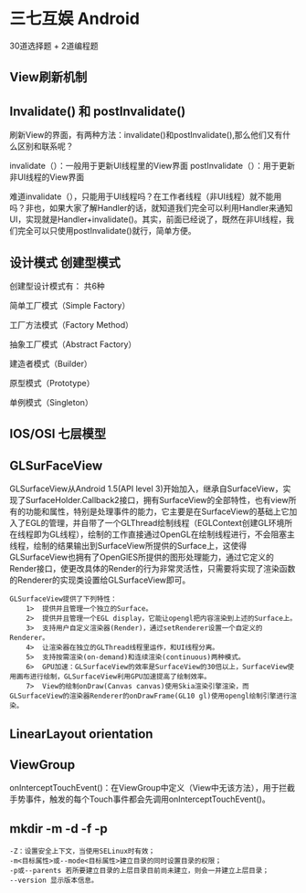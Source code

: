 # 三七互娱 Android

30道选择题 + 2道编程题

## View刷新机制

## Invalidate() 和 postInvalidate()

刷新View的界面，有两种方法：invalidate()和postInvalidate(),那么他们又有什么区别和联系呢？

invalidate（）：一般用于更新UI线程里的View界面
postInvalidate（）：用于更新非UI线程的View界面

难道invalidate（），只能用于UI线程吗？在工作者线程（非UI线程）就不能用吗？非也，如果大家了解Handler的话，就知道我们完全可以利用Handler来通知UI，实现就是Handler+invalidate()。其实，前面已经说了，既然在非UI线程，我们完全可以只使用postInvalidate()就行，简单方便。

## 设计模式 创建型模式

创建型设计模式有： 共6种

简单工厂模式（Simple Factory）

工厂方法模式（Factory Method）

抽象工厂模式（Abstract Factory）

建造者模式（Builder）

原型模式（Prototype）

单例模式（Singleton）

## IOS/OSI 七层模型

## GLSurFaceView
GLSurfaceView从Android 1.5(API level 3)开始加入，继承自SurfaceView，实现了SurfaceHolder.Callback2接口，拥有SurfaceView的全部特性，也有view所有的功能和属性，特别是处理事件的能力，它主要是在SurfaceView的基础上它加入了EGL的管理，并自带了一个GLThread绘制线程（EGLContext创建GL环境所在线程即为GL线程），绘制的工作直接通过OpenGL在绘制线程进行，不会阻塞主线程，绘制的结果输出到SurfaceView所提供的Surface上，这使得GLSurfaceView也拥有了OpenGlES所提供的图形处理能力，通过它定义的Render接口，使更改具体的Render的行为非常灵活性，只需要将实现了渲染函数的Renderer的实现类设置给GLSurfaceView即可。
	
	GLSurfaceView提供了下列特性：
	    1>  提供并且管理一个独立的Surface。
	    2>  提供并且管理一个EGL display，它能让opengl把内容渲染到上述的Surface上。
	    3>  支持用户自定义渲染器(Render)，通过setRenderer设置一个自定义的Renderer。
	    4>  让渲染器在独立的GLThread线程里运作，和UI线程分离。
	    5>  支持按需渲染(on-demand)和连续渲染(continuous)两种模式。
	    6>  GPU加速：GLSurfaceView的效率是SurfaceView的30倍以上，SurfaceView使用画布进行绘制，GLSurfaceView利用GPU加速提高了绘制效率。
	    7>  View的绘制onDraw(Canvas canvas)使用Skia渲染引擎渲染，而GLSurfaceView的渲染器Renderer的onDrawFrame(GL10 gl)使用opengl绘制引擎进行渲染。

## LinearLayout orientation

## ViewGroup

onInterceptTouchEvent()：在ViewGroup中定义（View中无该方法），用于拦截手势事件，触发的每个Touch事件都会先调用onInterceptTouchEvent()。

## mkdir -m -d -f -p

	-Z：设置安全上下文，当使用SELinux时有效；
	-m<目标属性>或--mode<目标属性>建立目录的同时设置目录的权限；
	-p或--parents 若所要建立目录的上层目录目前尚未建立，则会一并建立上层目录；
	--version 显示版本信息。